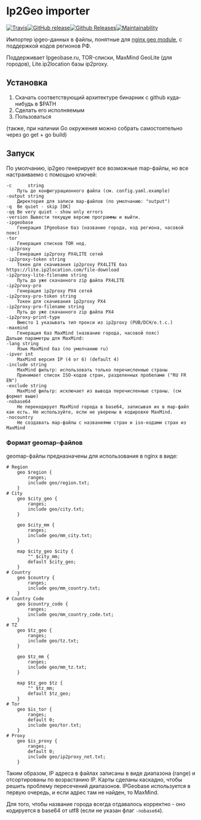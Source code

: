 # Ip2Geo importer

[![Travis](https://img.shields.io/travis/m-messiah/ip2geo.svg?style=for-the-badge)](https://travis-ci.org/m-messiah/ip2geo)[![GitHub release](https://img.shields.io/github/release/m-messiah/ip2geo.svg?style=for-the-badge)](https://github.com/m-messiah/ip2geo/releases/latest)[![Github Releases](https://img.shields.io/github/downloads/m-messiah/ip2geo/total.svg?style=for-the-badge)](https://github.com/m-messiah/ip2geo/releases)[![Maintainability](https://api.codeclimate.com/v1/badges/8687e760d260b8499393/maintainability)](https://codeclimate.com/github/m-messiah/ip2geo/maintainability)

Импортер ipgeo-данных в файлы, понятные для [nginx geo module](http://nginx.org/ru/docs/http/ngx_http_geo_module.html), с поддержкой кодов регионов РФ.

Поддерживает Ipgeobase.ru, TOR-списки, MaxMind GeoLite (для городов), Lite.ip2location базы ip2proxy.

## Установка

1. Скачать соответствующий архитектуре бинарник с github куда-нибудь в $PATH
2. Сделать его исполняемым
3. Пользоваться

(также, при наличии Go окружения можно собрать самостоятельно через go get + go build)

## Запуск

По умолчанию, ip2geo генерирует все возможные map-файлы, но все настраиваемо с помощью ключей:

    -c      string
        Путь до конфигурационного файла (см. config.yaml.example)
    -output string
        Директория для записи map-файлов (по умолчанию: "output")
    -q  Be quiet - skip [OK]
    -qq Be very quiet - show only errors
    -version Вывести текущую версию программы и выйти.
    -ipgeobase
        Генерация IPgeobase баз (название города, код региона, часовой пояс)
    -tor
        Генерация списков TOR нод.
    -ip2proxy
        Генерация ip2proxy PX4LITE сетей
    -ip2proxy-token string
        Токен для скачивания ip2proxy PX4LITE баз https://lite.ip2location.com/file-download
    -ip2proxy-lite-filename string
        Путь до уже скачанного zip файла PX4LITE
    -ip2proxy-pro
        Генерация ip2proxy PX4 сетей
    -ip2proxy-pro-token string
        Токен для скачивания ip2proxy PX4
    -ip2proxy-pro-filename string
        Путь до уже скачанного zip файла PX4
    -ip2proxy-print-type
        Вместо 1 указывать тип прокси из ip2proxy (PUB/DCH/e.t.c.)
    -maxmind
        Генерация баз MaxMind (название города, часовой пояс)
    Дальше параметры для MaxMind:
    -lang string
        Язык MaxMind баз (по умолчанию ru)
    -ipver int
        MaxMind версия IP (4 or 6) (default 4)
    -include string
        MaxMind фильтр: использовать только перечисленные страны  
        Принимает список ISO-кодов стран, разделенных пробелами ("RU FR EN")
    -exclude string
        MaxMind фильтр: исключает из вывода перечисленные страны. (см формат выше)
    -nobase64
        Не перекодирует MaxMind города в base64, записывая их в map-файл как есть. Не используйте, если не уверены в кодировке MaxMind.
    -nocountry
        Не создавать map-файлы с названиями стран и iso-кодами стран из MaxMind
    

### Формат geomap-файлов

geomap-файлы предназначены для использования в nginx в виде:

```nginx
# Region
    geo $region {
        ranges;
        include geo/region.txt;
    }
# City
    geo $city_geo {
        ranges;
        include geo/city.txt;
    }

    geo $city_mm {
        ranges;
        include geo/mm_city.txt;
    }

    map $city_geo $city {
        "" $city_mm;
        default $city_geo;
    }
# Country
    geo $country {
        ranges;
        include geo/mm_country.txt;
    }
# Country Code
    geo $country_code {
        ranges;
        include geo/mm_country_code.txt;
    }
# TZ
    geo $tz_geo {
        ranges;
        include geo/tz.txt;
    }

    geo $tz_mm {
        ranges;
        include geo/mm_tz.txt;
    }

    map $tz_geo $tz {
        "" $tz_mm;
        default $tz_geo;
    }
# Tor
    geo $is_tor {
        ranges;
        default 0;
        include geo/tor.txt;
    }
# Proxy
    geo $is_proxy {
        ranges;
        default 0;
        include geo/ip2proxy_net.txt;
    }
```

Таким образом, IP адреса в файлах записаны в виде диапазона (range) и отсортированы по возрастанию IP. Карты сделаны каскадно, чтобы решить проблему пересечений диапазонов. IPGeobase используется в первую очередь, и если адрес там не найден, то MaxMind.

Для того, чтобы название города всегда отдавалось корректно - оно кодируется в base64 от utf8 (если не указан флаг `-nobase64`).
